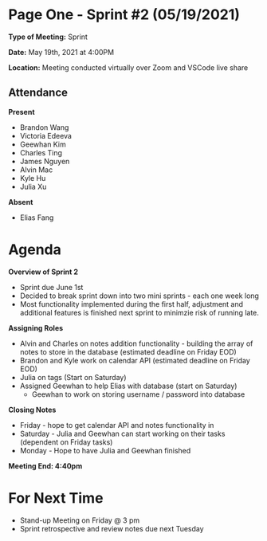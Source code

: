 # Page One - Sprint #2 (05/19/2021)

**Type of Meeting:** Sprint 

**Date:** May 19th, 2021 at 4:00PM

**Location:** Meeting conducted virtually over Zoom and VSCode live share

## Attendance

**Present**
- Brandon Wang
- Victoria Edeeva
- Geewhan Kim
- Charles Ting
- James Nguyen
- Alvin Mac
- Kyle Hu
- Julia Xu

**Absent**
- Elias Fang

# Agenda
**Overview of Sprint 2**
- Sprint due June 1st 
- Decided to break sprint down into two mini sprints - each one week long
- Most functionality implemented during the first half, adjustment and additional features is finished next sprint to minimzie risk of running late.


**Assigning Roles**
- Alvin and Charles on notes addition functionality - building the array of notes to store in the database (estimated deadline on Friday EOD)
- Brandon and Kyle work on calendar API (estimated deadline on Friday EOD)
- Julia on tags (Start on Saturday)
- Assigned Geewhan to help Elias with database (start on Saturday)
  - Geewhan to work on storing username / password into database


**Closing Notes**
- Friday - hope to get calendar API and notes functionality in
- Saturday - Julia and Geewhan can start working on their tasks (dependent on Friday tasks)
- Monday - Hope to have Julia and Geewhan finished

**Meeting End: 4:40pm**

# For Next Time
- Stand-up Meeting on Friday @ 3 pm
- Sprint retrospective and review notes due next Tuesday
